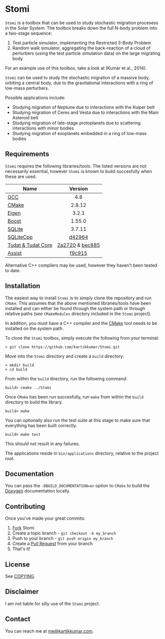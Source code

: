 Stomi
===================

`Stomi` is a toolbox that can be used to study stochastic migration procesess in the Solar System. The toolbox breaks down the full N-body problem into a two-stage sequence:

1. Test particle simulator, implementing the Restricted 3-Body Problem
2. Random walk simulator, aggregating the back-reaction of a cloud of perturbers (using the test particle simulation data) on the large migrating body

For an example use of this toolbox, take a look at (Kumar et al., 2014).

`Stomi` can be used to study the stochastic migration of a massive body, orbiting a central body, due to the gravitational interactions with a ring of low-mass perturbers. 

Possible applications include:
- Studying migration of Neptune due to interactions with the Kuiper belt
- Studying migration of Ceres and Vesta due to interactions with the Main Asteroid belt
- Studying migration of late-stage protoplanets due to scattering interactions with minor bodies
- Studying migration of exoplanets embedded in a ring of low-mass bodies 

Requirements
------

`Stomi` requires the following libraries/tools. The listed versions are not necessarily essential, however `Stomi` is known to build succesfully when these are used.

| Name                                                                     | Version       |
| -------------                                                            |:-------------:|
| [GCC](http://gcc.gnu.org "GCC homepage")                                 | 4.8           |
| [CMake](http://www.cmake.org/ "CMake homepage")                          | 2.8.12        |
| [Eigen](http://eigen.tuxfamily.org "Eigen's homepage")                   | 3.2.1         |
| [Boost](http://www.boost.org "Boost's homepage")                         | 1.55.0        |
| [SQLite](https://sqlite.org/ "SQLite homepage")                          | 3.7.11        |
| [SQLiteCpp](http://srombauts.github.com/SQLiteCpp "SQLite project")      | [d42964](https://github.com/kartikkumar/SQLiteCpp/tree/60b6593998e396f14010e8c82618a7196fd42964)    |
| [Tudat & Tudat Core](http://tudat.tudelft.nl "Tudat project homepage")   | [2a2720](https://github.com/kartikkumar/tudat-svn-mirror/tree/54dc69cd91e84c2a9cddc4caf9f0e86aba2a2720) & [bec885](https://github.com/kartikkumar/tudatCore-svn-mirror/tree/184a180d7213aeb021d672b7b92b0733a4bec885)                                    |
| [Assist](https://github.com/kartikkumar/assist "Assist project")         | [f9c915](https://github.com/kartikkumar/assist/tree/c3f8281dc21d0d7364aecd63c8ea68e929f9c915)       |

Alternative C++ compilers may be used, however they haven't been tested to date.

Installation
------

The easiest way to install `Stomi` is to simply clone the repository and run `CMake`. This assumes that the above mentioned libraries/tools have been installed and can either be found through the system path or through relative paths (see `CMakeModules` directory included in the `Stomi` project).

In addition, you must have a C++ compiler and the [CMake](http://www.cmake.org/ "CMake homepage") tool needs to be installed on the system path. 

To clone the `Stomi` toolbox, simply execute the following from your terminal:

```
> git clone https://github.com/kartikkumar/Stomi.git
```

Move into the `Stomi` directory and create a `build` directory:

```
> mkdir build
> cd build
```

From within the `build` directory, run the following command:

```
build> cmake ../Stomi
```

Once `CMake` has been run succesfully, run `make` from within the `build` directory to build the library. 

```
build> make
```

You can optionally also run the test suite at this stage to make sure that everything has been built correctly.

```
build> make test
```

This should not result in any failures.

The applications reside in `bin/applications` directory, relative to the project root.

Documentation
-------------

You can pass the `-DBUILD_DOCUMENTATION=on` option to `CMake` to build the [Doxygen](http://www.doxygen.org "Doxygen homepage") documentation locally.

Contributing
------------

Once you've made your great commits:

1. [Fork](https://github.com/kartikkumar/Stomi/fork) Stomi
2. Create a topic branch - `git checkout -b my_branch`
3. Push to your branch - `git push origin my_branch`
4. Create a [Pull Request](http://help.github.com/pull-requests/) from your branch
5. That's it!

License
------

See [COPYING](https://github.com/kartikkumar/Stomi/blob/master/COPYING).

Disclaimer
------

I am not liable for silly use of the `Stomi` project.

Contact
------

You can reach me at [me@kartikkumar.com](me@kartikkumar.com).
